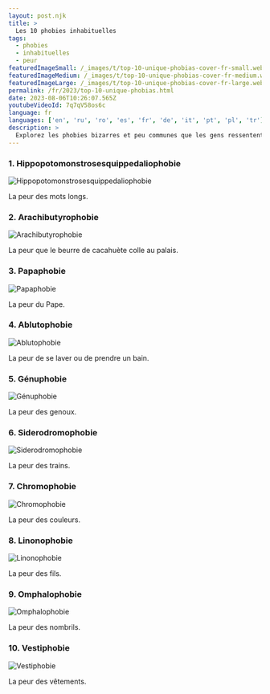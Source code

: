 ```yaml
---
layout: post.njk
title: >
  Les 10 phobies inhabituelles
tags:
  - phobies
  - inhabituelles
  - peur
featuredImageSmall: /_images/t/top-10-unique-phobias-cover-fr-small.webp
featuredImageMedium: /_images/t/top-10-unique-phobias-cover-fr-medium.webp
featuredImageLarge: /_images/t/top-10-unique-phobias-cover-fr-large.webp
permalink: /fr/2023/top-10-unique-phobias.html
date: 2023-08-06T10:26:07.565Z
youtubeVideoId: 7q7qV58os6c
language: fr
languages: ['en', 'ru', 'ro', 'es', 'fr', 'de', 'it', 'pt', 'pl', 'tr']
description: >
  Explorez les phobies bizarres et peu communes que les gens ressentent, allant de la peur des mots longs à la peur que le beurre de cacahuète colle au palais.
---
```


### 1. Hippopotomonstrosesquippedaliophobie

![Hippopotomonstrosesquippedaliophobie](/_images/6/6ea203141e4391fea71ccef140f84031-medium.webp)

La peur des mots longs.

### 2. Arachibutyrophobie

![Arachibutyrophobie](/_images/3/38e0c8ecdb7cb94452a9c83cedff9502-medium.webp)

La peur que le beurre de cacahuète colle au palais.

### 3. Papaphobie

![Papaphobie](/_images/2/24c7dcf67b1d7918ec9bae35a006fefc-medium.webp)

La peur du Pape.

### 4. Ablutophobie

![Ablutophobie](/_images/a/a28dcca95b3b512e50446b729b450c0e-medium.webp)

La peur de se laver ou de prendre un bain.

### 5. Génuphobie

![Génuphobie](/_images/9/961f099d585db40cbb1f975395a54b92-medium.webp)

La peur des genoux.

### 6. Siderodromophobie

![Siderodromophobie](/_images/2/210bf4f9970abfeb640849f31c29f517-medium.webp)

La peur des trains.

### 7. Chromophobie

![Chromophobie](/_images/3/36b2a93d9646b0e0ec0de86750c18292-medium.webp)

La peur des couleurs.

### 8. Linonophobie

![Linonophobie](/_images/7/7ae8214317c14820377601b8747c7af0-medium.webp)

La peur des fils.

### 9. Omphalophobie

![Omphalophobie](/_images/5/56dbeef563e996ecd04ef866defaecbf-medium.webp)

La peur des nombrils.

### 10. Vestiphobie

![Vestiphobie](/_images/f/f6901f6ac61df41083bc010505751316-medium.webp)

La peur des vêtements.

